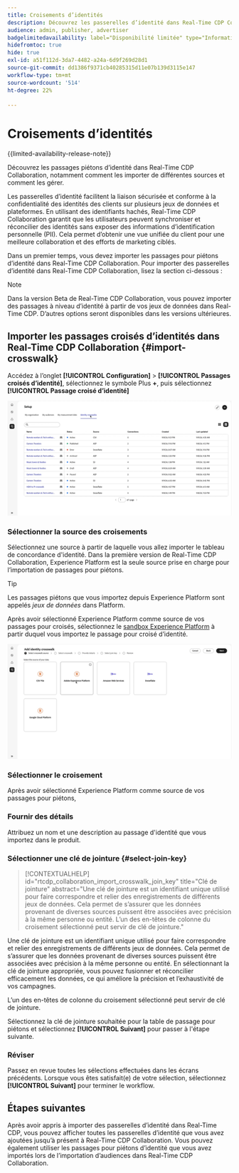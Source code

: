 ```yaml
---
title: Croisements d’identités
description: Découvrez les passerelles d’identité dans Real-Time CDP Collaboration, notamment comment les importer de différentes sources et comment les gérer.
audience: admin, publisher, advertiser
badgelimitedavailability: label="Disponibilité limitée" type="Informative" url="https://helpx.adobe.com/fr/legal/product-descriptions/real-time-customer-data-platform-collaboration.html newtab=true"
hidefromtoc: true
hide: true
exl-id: a51f112d-3da7-4482-a24a-6d9f269d28d1
source-git-commit: dd1386f9371cb40285315d11e07b139d3115e147
workflow-type: tm+mt
source-wordcount: '514'
ht-degree: 22%

---
```


# Croisements d’identités

{{limited-availability-release-note}}

Découvrez les passages piétons d’identité dans Real-Time CDP Collaboration, notamment comment les importer de différentes sources et comment les gérer.

Les passerelles d’identité facilitent la liaison sécurisée et conforme à la confidentialité des identités des clients sur plusieurs jeux de données et plateformes. En utilisant des identifiants hachés, Real-Time CDP Collaboration garantit que les utilisateurs peuvent synchroniser et réconcilier des identités sans exposer des informations d’identification personnelle (PII). Cela permet d’obtenir une vue unifiée du client pour une meilleure collaboration et des efforts de marketing ciblés.

<!--
In Real-Time CDP Collaboration, use identity crosswalks alongside your audiences by [TODO] insert material here. 
-->


Dans un premier temps, vous devez importer les passages pour piétons d’identité dans Real-Time CDP Collaboration. Pour importer des passerelles d’identité dans Real-Time CDP Collaboration, lisez la section ci-dessous :

>[!NOTE]
>
>Dans la version Beta de Real-Time CDP Collaboration, vous pouvez importer des passages à niveau d’identité à partir de vos jeux de données dans Real-Time CDP. D’autres options seront disponibles dans les versions ultérieures.

## Importer les passages croisés d’identités dans Real-Time CDP Collaboration {#import-crosswalk}

Accédez à l’onglet **[!UICONTROL Configuration]** > **[!UICONTROL Passages croisés d’identité]**, sélectionnez le symbole Plus **+**, puis sélectionnez **[!UICONTROL Passage croisé d’identité]**

![Enregistrement de la manière d’accéder à l’écran pour ajouter des passerelles d’identité](/help/assets/setup/identity-crosswalks/import-identity-crosswalk.gif)

### Sélectionner la source des croisements

Sélectionnez une source à partir de laquelle vous allez importer le tableau de concordance d&#39;identité. Dans la première version de Real-Time CDP Collaboration, Experience Platform est la seule source prise en charge pour l’importation de passages pour piétons.

>[!TIP]
>
>Les passages piétons que vous importez depuis Experience Platform sont appelés *jeux de données* dans Platform.

Après avoir sélectionné Experience Platform comme source de vos passages pour croisés, sélectionnez le [sandbox Experience Platform](https://experienceleague.adobe.com/fr/docs/experience-platform/sandbox/home) à partir duquel vous importez le passage pour croisé d’identité.

![Enregistrement de la façon de sélectionner une source de passage piétons](/help/assets/setup/identity-crosswalks/select-crosswalk-source.gif)

### Sélectionner le croisement

Après avoir sélectionné Experience Platform comme source de vos passages pour piétons,

### Fournir des détails

Attribuez un nom et une description au passage d&#39;identité que vous importez dans le produit.

### Sélectionner une clé de jointure {#select-join-key}

>[!CONTEXTUALHELP]
>id="rtcdp_collaboration_import_crosswalk_join_key"
>title="Clé de jointure"
>abstract="Une clé de jointure est un identifiant unique utilisé pour faire correspondre et relier des enregistrements de différents jeux de données. Cela permet de s’assurer que les données provenant de diverses sources puissent être associées avec précision à la même personne ou entité. L’un des en-têtes de colonne du croisement sélectionné peut servir de clé de jointure."

Une clé de jointure est un identifiant unique utilisé pour faire correspondre et relier des enregistrements de différents jeux de données. Cela permet de s’assurer que les données provenant de diverses sources puissent être associées avec précision à la même personne ou entité. En sélectionnant la clé de jointure appropriée, vous pouvez fusionner et réconcilier efficacement les données, ce qui améliore la précision et l’exhaustivité de vos campagnes.

L’un des en-têtes de colonne du croisement sélectionné peut servir de clé de jointure.

Sélectionnez la clé de jointure souhaitée pour la table de passage pour piétons et sélectionnez **[!UICONTROL Suivant]** pour passer à l&#39;étape suivante.

### Réviser

Passez en revue toutes les sélections effectuées dans les écrans précédents. Lorsque vous êtes satisfait(e) de votre sélection, sélectionnez **[!UICONTROL Suivant]** pour terminer le workflow.

## Étapes suivantes

Après avoir appris à importer des passerelles d’identité dans Real-Time CDP, vous pouvez afficher toutes les passerelles d’identité que vous avez ajoutées jusqu’à présent à Real-Time CDP Collaboration. Vous pouvez également utiliser les passages pour piétons d’identité que vous avez importés lors de l’importation d’audiences dans Real-Time CDP Collaboration.

